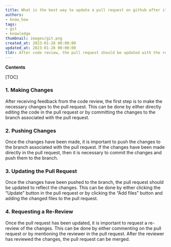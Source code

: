 ```yaml
---
title: What is the best way to update a pull request on github after it has been reviewed?
authors:
- know_how
tags:
- git
- knowledge
thumbnail: images/git.png
created_at: 2023-01-28 00:00:00
updated_at: 2023-01-28 00:00:00
tldr: After code review, the pull request should be updated with the requested changes, then pushed to the same branch, and the pull request should be re-submitted for review.
---
```


**Contents**

[TOC]

### 1. Making Changes

After receiving feedback from the code review, the first step is to make the necessary changes to the pull request. This can be done by either directly editing the code in the pull request or by committing the changes to the branch associated with the pull request.

### 2. Pushing Changes

Once the changes have been made, it is important to push the changes to the branch associated with the pull request. If the changes have been made directly in the pull request, then it is necessary to commit the changes and push them to the branch.

### 3. Updating the Pull Request

Once the changes have been pushed to the branch, the pull request should be updated to reflect the changes. This can be done by either clicking the “Update” button in the pull request or by clicking the “Add files” button and adding the changed files to the pull request.

### 4. Requesting a Re-Review

Once the pull request has been updated, it is important to request a re-review of the changes. This can be done by either commenting on the pull request or by mentioning the reviewer in the pull request. After the reviewer has reviewed the changes, the pull request can be merged.
